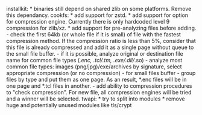 installkit:
    * binaries still depend on shared zlib on some platforms. Remove this
      dependancy.
cookfs:
    * add support for zstd.
    * add support for option for compression engine. Currently there is only
      hardcoded level 9 compression for zlib/xz.
    * add support for pre-analyzing files before adding.
      - check the first 64kb (or whole file if it is small) of file with
        the fastest compression method. If the compression ratio is less
        than 5%, consider that this file is already compressed and add it as
        a single page without queue to the small file buffer.
      - if it is possible, analyze original or destination file name for
        common file types (*.enc, *.tcl/*.tm, *.exe/*.dll/*.so)
      - analyze most common file types: images (png/jpg)/exe/archives by
        signature, select appropriate compression (or no compression)
      - for small files buffer - group files by type and put them as one page.
        As an result, *.enc files will be in one page and *.tcl files in
        another.
      - add ability to compression procedures to "check compression". For new
        file, all compression engines will be tried and a winner will be
        selected.
twapi:
    * try to split into modules
    * remove huge and potentially unused modules like tls/crypt
